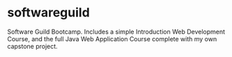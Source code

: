 # softwareguild

Software Guild Bootcamp. Includes a simple Introduction Web Development Course, and the full Java Web Application Course complete with my own capstone project.
